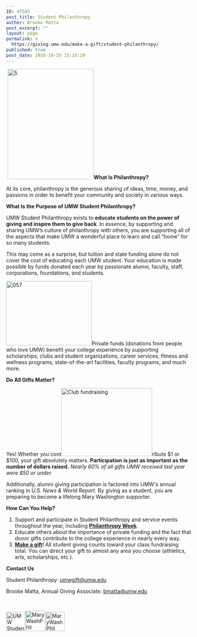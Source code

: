 ```yaml
---
ID: 47503
post_title: Student Philanthropy
author: Brooke Matta
post_excerpt: ""
layout: page
permalink: >
  https://giving.umw.edu/make-a-gift/student-philanthropy/
published: true
post_date: 2016-10-25 15:28:29
---
```

<p style="text-align: left;"> <img class=" size-medium wp-image-47630 alignright" src="https://giving.umw.edu/wp-content/uploads/2016/10/5-234x300.png" alt="5" width="234" height="300" /><strong>What Is Philanthropy?</strong></p>
At its core, philanthropy is the generous sharing of ideas, time, money, and passions in order to benefit your community and society in various ways.

<strong>What Is the Purpose of UMW Student Philanthropy?</strong>

UMW Student Philanthropy exists to <strong>educate students on the power of giving and inspire them to give back</strong>. In essence, by supporting and sharing UMW’s culture of philanthropy with others, you are supporting all of the aspects that make UMW a wonderful place to learn and call “home” for so many students.

This may come as a surprise, but tuition and state funding alone do not cover the cost of educating each UMW student. Your education is made possible by funds donated each year by passionate alumni,
faculty, staff, corporations, foundations, and students.

<img class=" wp-image-47581 alignright" src="https://giving.umw.edu/wp-content/uploads/2016/10/057-300x225.jpg" alt="057" width="233" height="175" />Private funds (donations from people who love UMW) benefit your college experience by supporting scholarships, clubs and student organizations, career services, fitness and wellness programs, state-of-the-art facilities, faculty programs, and much more.

<strong>Do All Gifts Matter?</strong>

Yes! Whether you cont<img class=" wp-image-47582 alignleft" src="https://giving.umw.edu/wp-content/uploads/2016/10/898-300x225.jpg" alt="Club fundraising" width="247" height="185" />ribute $1 or $100, your gift absolutely matters. <strong>Participation is just as important as the number of dollars rai</strong><strong>sed.</strong>
<em>Nearly 60% of all gifts UMW received last year were $50 or under. </em>

Additionally, alumni giving participation is factored into UMW's annual ranking in <em>U.S. News &amp; World R</em><em>eport</em>. By giving as a student, you are preparing to become a lifelong Mary Washington supporter.

<strong>How Can You Help?</strong>
<ol>
	<li>Support and participate in Student Philanthropy and service events throughout the year, including <a title="Philanthropy Week 2016" href="http://giving.umw.edumake-a-gift/student-philanthropy/philanthropy-week-2016/"><strong>Philanthropy Week</strong></a>.</li>
	<li>Educate others about the importance of private funding and the fact that donor gifts contribute to the college experience in nearly every way.</li>
	<li><strong><a title="Make a donation" href="https://www.applyweb.com/public/contribute?s=umwg&amp;p=1" target="_blank">Ma</a></strong><strong><a title="Make a donation" href="https://umw.edu/online-gift" target="_blank">ke a gift</a></strong>! All student giving counts toward your class fundraising total. You can direct your gift to almost any area you choose (athletics, arts, scholarships, etc.).</li>
</ol>
<strong>Contact Us</strong>

Student Philanthropy: <a href="mailto:umwgift@umw.edu">umwgift@umw.edu</a>

Brooke Matta, Annual Giving Associate: <a href="mailto:bmatta@umw.edu">bmatta@umw.edu</a>

&nbsp;

<a href="https://www.facebook.com/UMWStudentPhilanthropy/?ref=aymt_homepage_panel"><img class="alignleft  wp-image-47618" src="https://giving.umw.edu/wp-content/uploads/2016/10/facebook-f-150x150.jpg" alt="UMW Student Phil Facebook" width="52" height="52" /></a><a href="https://twitter.com/MaryWashPhil"><img class="alignleft  wp-image-47619" src="https://giving.umw.edu/wp-content/uploads/2016/10/twitter-150x150.png" alt="MaryWashPhil Twitter" width="55" height="55" /></a><a href="https://www.instagram.com/marywashphil/?hl=en"><img class="alignleft  wp-image-47620" src="https://giving.umw.edu/wp-content/uploads/2016/10/instagram-150x150.png" alt="MaryWashPhil Instagram" width="52" height="52" /></a>